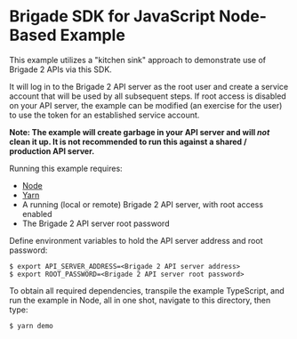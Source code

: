 # Brigade SDK for JavaScript Node-Based Example

This example utilizes a "kitchen sink" approach to demonstrate use of Brigade 2
APIs via this SDK.

It will log in to the Brigade 2 API server as the root user and create a service
account that will be used by all subsequent steps. If root access is disabled on
your API server, the example can be modified (an exercise for the user) to use
the token for an established service account.

__Note: The example will create garbage in your API server and will _not_ clean
it up. It is not recommended to run this against a shared / production API
server.__

Running this example requires:

* [Node](https://nodejs.org/en/)
* [Yarn](https://yarnpkg.com/)
* A running (local or remote) Brigade 2 API server, with root access enabled
* The Brigade 2 API server root password

Define environment variables to hold the API server address and root password:

```shell
$ export API_SERVER_ADDRESS=<Brigade 2 API server address>
$ export ROOT_PASSWORD=<Brigade 2 API server root password>
```

To obtain all required dependencies, transpile the example TypeScript, and run
the example in Node, all in one shot, navigate to this directory, then type:

```shell
$ yarn demo
```
